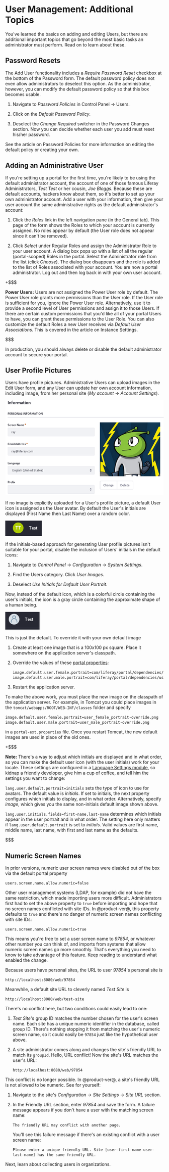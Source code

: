 # User Management: Additional Topics [](id=user-management-additional-topics)

You've learned the basics on adding and editing Users, but there are additional
important topics that go beyond the most basic tasks an administrator must
perform. Read on to learn about these. 

## Password Resets [](id=password-resets)

The Add User functionality includes a *Require Password Reset* checkbox at the
bottom of the Password form. The default password policy does not even allow
administrators to deselect this option. As the administrator, however, you can
modify the default password policy so that this box becomes usable. 

1.  Navigate to *Password Policies* in Control Panel &rarr; Users.

2.  Click on the *Default Password Policy*.

3.  Deselect the *Change Required* switcher in the Password Changes section. Now
    you can decide whether each user you add must reset his/her password. 

See the article on Password Policies for more information on editing the default
policy or creating your own.

## Adding an Administrative User [](id=adding-an-administrative-user)

If you're setting up a portal for the first time, you're likely to be
using the default administrator account, the account of one of those famous
Liferay Administrators, *Test Test* or her cousin, *Joe Bloggs*. Because these
are default accounts, hackers know about them, so it's better to set up your own
administrator account. Add a user with your information, then give your user
account the same administrative rights as the default administrator's account: 

1.  Click the *Roles* link in the left navigation pane (in the General tab).
    This page of the form shows the Roles to which your account is currently
    assigned. No roles appear by default (the User role does not appear since it
    can't be removed). 

2.  Click *Select* under Regular Roles and assign the Administrator Role to your
    user account. A dialog box pops up with a list of all the regular
    (portal-scoped) Roles in the portal. Select the Administrator role from the
    list (click *Choose*). The dialog box disappears and the role is added to
    the list of Roles associated with your account. You are now a portal
    administrator. Log out and then log back in with your own user account. 

+$$$

**Power Users:** Users are not assigned the Power User role by default. The
Power User role grants more permissions than the User role. If the User role is
sufficient for you, ignore the Power User role. Alternatively, use it to provide
a second level of User permissions and assign it to those Users. If there are
certain custom permissions that you'd like all of your portal Users to have, you
can grant these permissions to the User Role. You can also customize the default
Roles a new User receives via *Default User Associations*. This is covered in
the article on Instance Settings.

$$$

In production, you should always delete or disable the default administrator
account to secure your portal.

## User Profile Pictures [](id=user-profile-pictures)

Users have profile pictures. Administrative Users can upload images in the Edit
User form, and any User can update her own account information, including image,
from her personal site (*My account* &rarr; *Account Settings*). 

![Figure x: Upload images for user avatars in the Edit User form.](../../../images/usrmgmt-ray-avatar.png)

If no image is explicitly uploaded for a User's profile picture, a default User
icon is assigned as the User avatar. By default the User's initials are
displayed (First Name then Last Name) over a random color.

![Figure x: The default user profile picture is an icon with the user initials over a randomly colored bubble.](../../../images/users-default-user-image.png)

If the initials-based approach for generating User profile pictures isn't
suitable for your portal, disable the inclusion of Users' initials in the
default icons: 

1.  Navigate to *Control Panel* &rarr; *Configuration* &rarr; *System Settings*. 

2.  Find the Users category. Click *User Images*.

3.  Deselect *Use Initials for Default User Portrait*.

Now, instead of the default icon, which is a colorful circle containing the
user's initials, the icon is a gray circle containing the approximate shape of a
human being.

![Figure x: If you disable the default initials-based profile picture, this icon is used instead.](../../../images/user-image-not-initials.png)

This is just the default. To override it with your own default image

1.  Create at least one image that is a 100x100 px square. Place it somewhere on
    the application server's classpath.

2.  Override the values of these 
[portal properties](https://docs.liferay.com/portal/7.1-latest/propertiesdoc/portal.properties.html):
     
        image.default.user.female.portrait=com/liferay/portal/dependencies/user_female_portrait.png
        image.default.user.male.portrait=com/liferay/portal/dependencies/user_male_portrait.png

3.  Restart the application server.

To make the above work, you must place the new image on the classpath of the
application server. For example, in Tomcat you could place images in the
`tomcat/webapps/ROOT/WEB-INF/classes` folder and specify 

    image.default.user.female.portrait=user_female_portrait-override.png
    image.default.user.male.portrait=user_male_portrait-override.png

in a `portal-ext.properties` file. Once you restart Tomcat, the new default
images are used in place of the old ones.

+$$$

**Note:** There's a way to adjust which initials are displayed and in what
order, so you can make the default user icon (with the user initials) work
for your locale. These settings are configured in a 
[Language Settings module](/develop/tutorials/-/knowledge_base/7-1/using-liferays-language-settings),
so kidnap a friendly developer, give him a cup of coffee, and tell him the
settings you want to change:

`lang.user.default.portrait=initials` sets the type of icon to use for avatars.
The default value is *initials*. If set to initials, the next property
configures which initials to display, and in what order. Alternatively, specify
*image*, which gives you the same non-initials default image shown above.

`lang.user.initials.fields=first-name,last-name` determines which initials
appear in the user portrait and in what order. The setting here only matters if
`lang.user.default.portrait` is set to *initials*.  Valid values are first name,
middle name, last name, with first and last name as the defaults.

$$$

## Numeric Screen Names [](id=numeric-screen-names)

In prior versions, numeric user screen names were disabled out of the box via
the default portal property

    users.screen.name.allow.numeric=false

Other user management systems (LDAP, for example) did not have the same
restriction, which made importing users more difficult. Administrators first had
to set the  above property to `true` before importing and hope that no screen
names conflicted with site IDs. In @product-ver@, this property defaults to
`true` and there's no danger of numeric screen names conflicting with site IDs:

    users.screen.name.allow.numeric=true

This means you're free to set a user screen name to *97854*, or whatever other
number you can think of, and imports from systems that allow numeric screen
names go more smoothly. That's everything you need to know to take advantage of
this feature. Keep reading to understand what enabled the change.

Because users have personal sites, the URL to user *97854*'s personal site is

    http://localhost:8080/web/97854

Meanwhile, a default site URL to cleverly named *Test Site* is

    http://localhost:8080/web/test-site

There's no conflict here, but two conditions could easily lead to one:

1.  *Test Site*'s group ID matches the number chosen for the user's screen
    name. Each site has a unique numeric identifier in the database, called
    group ID. There's nothing stopping it from matching the user's numeric
    screen name, so it could easily be `97854` just like the hypothetical user
    above.

2.  A site administrator comes along and changes the site's friendly URL to
    match its `groupId`. Hello, URL conflict! Now the site's URL matches the
    user's URL:

        http://localhost:8080/web/97854

This conflict is no longer possible. In @product-ver@, a site's friendly URL
is not allowed to be numeric. See for yourself:

1.  Navigate to the site's *Configuration* &rarr; *Site Settings* &rarr; *Site URL*
    section.

2.  In the Friendly URL section, enter *97854* and save the form. A failure
    message appears if you don't have a user with the matching screen name:

        The friendly URL may conflict with another page.

    You'll see this failure message if there's an existing conflict with a user
    screen name:

        Please enter a unique friendly URL. Site [user-first-name user-last-name] has the same friendly URL.

Next, learn about collecting users in organizations.
